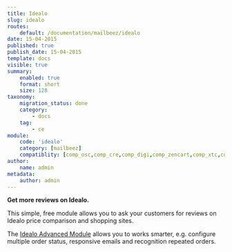 ```yaml
---
title: Idealo
slug: idealo
routes:
    default: /documentation/mailbeez/idealo
date: 15-04-2015
published: true
publish_date: 15-04-2015
template: docs
visible: true
summary:
    enabled: true
    format: short
    size: 128
taxonomy:
    migration_status: done
    category:
        - docs
    tag:
        - ce
module:
    code: 'idealo'
    category: [mailbeez]
    compatiblity: [comp_osc,comp_cre,comp_digi,comp_zencart,comp_xtc,comp_xtcm2,comp_gambio]        
author:
    name: admin
metadata:
    author: admin
---
```


**Get more reviews on Idealo.**

This simple, free module allows you to ask your customers for reviews on Idealo price comparison and shopping sites.

The [Idealo Advanced Module](/documentation/mailbeez/idealo_advanced/) allows you to works smarter, e.g. configure multiple order status, responsive emails and recognition repeated orders.
